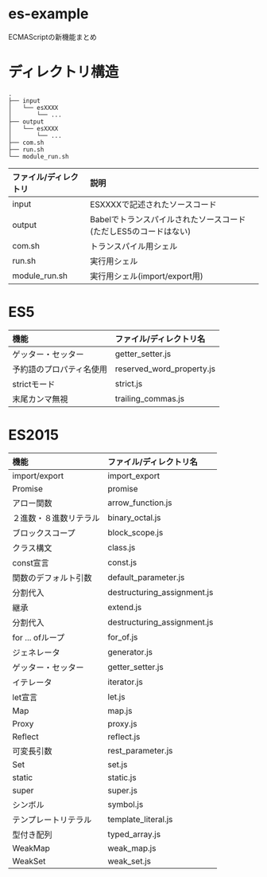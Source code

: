 # es-example
ECMAScriptの新機能まとめ

# ディレクトリ構造

```
.
├── input
│   └── esXXXX
│       └── ...
├── output
│   └── esXXXX
│       └── ...
├── com.sh
├── run.sh
└── module_run.sh

```

|ファイル/ディレクトリ|説明|
|:--|:--|
|input|ESXXXXで記述されたソースコード|
|output|Babelでトランスパイルされたソースコード(ただしES5のコードはない)|
|com.sh|トランスパイル用シェル|
|run.sh|実行用シェル|
|module_run.sh|実行用シェル(import/export用)|

# ES5
|機能|ファイル/ディレクトリ名|
|:--|:--|
|ゲッター・セッター|getter_setter.js|
|予約語のプロパティ名使用|reserved_word_property.js|
|strictモード|strict.js|
|末尾カンマ無視|trailing_commas.js|

# ES2015

|機能|ファイル/ディレクトリ名|
|:--|:--|
|import/export|import_export|
|Promise|promise|
|アロー関数|arrow_function.js|
|２進数・８進数リテラル|binary_octal.js|
|ブロックスコープ|block_scope.js|
|クラス構文|class.js|
|const宣言|const.js|
|関数のデフォルト引数|default_parameter.js|
|分割代入|destructuring_assignment.js|
|継承|extend.js|
|分割代入|destructuring_assignment.js|
|for ... ofループ|for_of.js|
|ジェネレータ|generator.js|
|ゲッター・セッター|getter_setter.js|
|イテレータ|iterator.js|
|let宣言|let.js|
|Map|map.js|
|Proxy|proxy.js|
|Reflect|reflect.js|
|可変長引数|rest_parameter.js|
|Set|set.js|
|static|static.js|
|super|super.js|
|シンボル|symbol.js|
|テンプレートリテラル|template_literal.js|
|型付き配列|typed_array.js|
|WeakMap|weak_map.js|
|WeakSet|weak_set.js|
